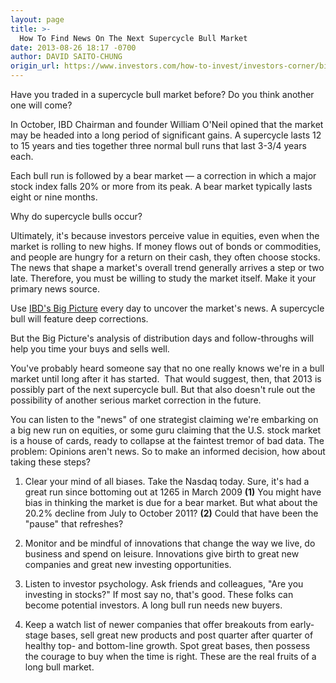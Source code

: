 ```yaml
---
layout: page
title: >-
  How To Find News On The Next Supercycle Bull Market
date: 2013-08-26 18:17 -0700
author: DAVID SAITO-CHUNG
origin_url: https://www.investors.com/how-to-invest/investors-corner/bill-oneil-and-supercycle-bull-market-news
---
```





Have you traded in a supercycle bull market before? Do you think another one will come?

  

In October, IBD Chairman and founder William O'Neil opined that the market may be headed into a long period of significant gains. A supercycle lasts 12 to 15 years and ties together three normal bull runs that last 3-3/4 years each.

  

Each bull run is followed by a bear market — a correction in which a major stock index falls 20% or more from its peak. A bear market typically lasts eight or nine months.

  

Why do supercycle bulls occur?

  

Ultimately, it's because investors perceive value in equities, even when the market is rolling to new highs. If money flows out of bonds or commodities, and people are hungry for a return on their cash, they often choose stocks. The news that shape a market's overall trend generally arrives a step or two late. Therefore, you must be willing to study the market itself. Make it your primary news source.

  

Use [IBD's Big Picture](http://news.investors.com/investing/big-picture.htm) every day to uncover the market's news. A supercycle bull will feature deep corrections. 

  

But the Big Picture's analysis of distribution days and follow-throughs will help you time your buys and sells well.

  

You've probably heard someone say that no one really knows we're in a bull market until long after it has started.  That would suggest, then, that 2013 is possibly part of the next supercycle bull. But that also doesn't rule out the possibility of another serious market correction in the future.

  

You can listen to the "news" of one strategist claiming we're embarking on a big new run on equities, or some guru claiming that the U.S. stock market is a house of cards, ready to collapse at the faintest tremor of bad data. The problem: Opinions aren't news. So to make an informed decision, how about taking these steps?

  

1. Clear your mind of all biases. Take the Nasdaq today. Sure, it's had a great run since bottoming out at 1265 in March 2009 **(1)** You might have bias in thinking the market is due for a bear market. But what about the 20.2% decline from July to October 2011? **(2)** Could that have been the "pause" that refreshes?

  

2. Monitor and be mindful of innovations that change the way we live, do business and spend on leisure. Innovations give birth to great new companies and great new investing opportunities.

  

3. Listen to investor psychology. Ask friends and colleagues, "Are you investing in stocks?" If most say no, that's good. These folks can become potential investors. A long bull run needs new buyers.

  

4. Keep a watch list of newer companies that offer breakouts from early-stage bases, sell great new products and post quarter after quarter of healthy top- and bottom-line growth. Spot great bases, then possess the courage to buy when the time is right. These are the real fruits of a long bull market.




